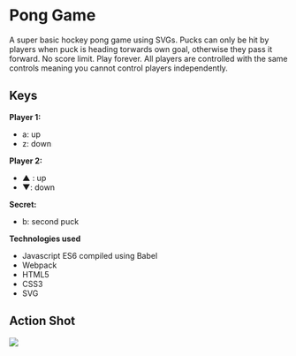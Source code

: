 # Pong Game

A super basic hockey pong game using SVGs. Pucks can only be hit by players when puck is heading torwards own goal, otherwise they pass it forward. No score limit. Play forever. All players are controlled with the same controls meaning you cannot control players independently. 

## Keys

**Player 1:**
* a: up
* z: down

**Player 2:**
* ▲ : up
* ▼: down

**Secret:**
* b: second puck

**Technologies used**
* Javascript ES6 compiled using Babel
* Webpack
* HTML5
* CSS3
* SVG

## Action Shot
<img src="https://user-images.githubusercontent.com/8882336/29054374-b335701a-7baa-11e7-95c1-6b438a5233e7.png" />

